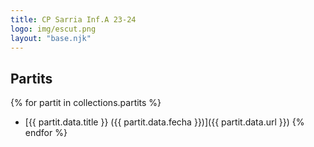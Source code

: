 ```yaml
---
title: CP Sarria Inf.A 23-24
logo: img/escut.png
layout: "base.njk"
---
```


## Partits

{% for partit in collections.partits %}
- [{{ partit.data.title }} ({{ partit.data.fecha }})]({{ partit.data.url }})
{% endfor %}

